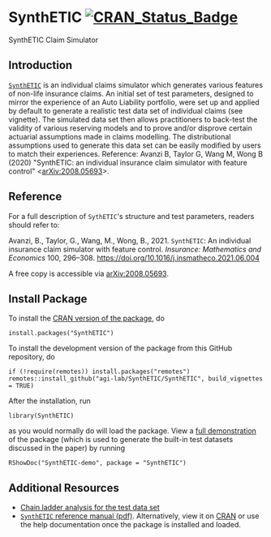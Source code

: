 # SynthETIC [![CRAN_Status_Badge](https://www.r-pkg.org/badges/version/SynthETIC)](https://CRAN.R-project.org/package=SynthETIC)
SynthETIC Claim Simulator

## Introduction
[`SynthETIC`](https://CRAN.R-project.org/package=SynthETIC) is an individual claims simulator which generates various features of non-life insurance claims. An initial set of test parameters, designed to mirror the experience of an Auto Liability portfolio, were set up and applied by default to generate a realistic test data set of individual claims (see vignette). The simulated data set then allows practitioners to back-test the validity of various reserving models and to prove and/or disprove certain actuarial assumptions made in claims modelling. The distributional assumptions used to generate this data set can be easily modified by users to match their experiences. Reference: Avanzi B, Taylor G, Wang M, Wong B (2020) "SynthETIC: an individual insurance claim simulator with feature control" <[arXiv:2008.05693](https://arxiv.org/abs/2008.05693)>.

## Reference
For a full description of `SythETIC`'s structure and test parameters, readers should refer to:

Avanzi, B., Taylor, G., Wang, M., Wong, B., 2021. `SynthETIC`: An individual insurance claim simulator with feature control. *Insurance: Mathematics and Economics* 100, 296–308. https://doi.org/10.1016/j.insmatheco.2021.06.004

A free copy is accessible via [arXiv:2008.05693](https://arxiv.org/abs/2008.05693).

## Install Package
To install the [CRAN version of the package](https://CRAN.R-project.org/package=SynthETIC), do

`install.packages("SynthETIC")`

To install the development version of the package from this GitHub repository, do

```
if (!require(remotes)) install.packages("remotes")
remotes::install_github("agi-lab/SynthETIC/SynthETIC", build_vignettes = TRUE)
```

After the installation, run

`library(SynthETIC)`

as you would normally do will load the package. View a [full demonstration](https://cran.r-project.org/web/packages/SynthETIC/vignettes/SynthETIC-demo.html) of the package (which is used to generate the built-in test datasets discussed in the paper) by running

`RShowDoc("SynthETIC-demo", package = "SynthETIC")`

## Additional Resources
* [Chain ladder analysis for the test data set](https://github.com/agi-lab/SynthETIC/blob/master/CL_Test_Dataset.xlsx)
* [`SynthETIC` reference manual (pdf)](https://github.com/agi-lab/SynthETIC/blob/master/SynthETIC-manual.pdf). Alternatively, view it on [CRAN](https://cran.r-project.org/web/packages/SynthETIC/SynthETIC.pdf) or use the help documentation once the package is installed and loaded.
